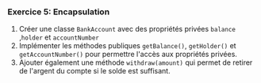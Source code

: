 ### Exercice 5: Encapsulation

1. Créer une classe `BankAccount` avec des propriétés privées `balance` ,`holder` et `accountNumber` 
2. Implémenter les méthodes publiques `getBalance()`, `getHolder()` et `getAccountNumber()` pour permettre l'accès aux propriétés privées.
3. Ajouter également une méthode `withdraw(amount)` qui permet de retirer de l'argent du compte si le solde est suffisant.